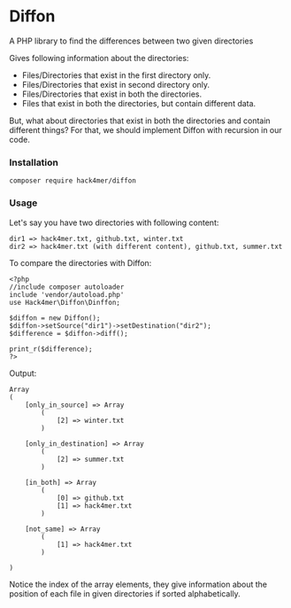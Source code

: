 # Diffon
A PHP library to find the differences between two given directories

Gives following information about the directories: 
- Files/Directories that exist in the first directory only.
- Files/Directories that exist in second directory only.
- Files/Directories that exist in both the directories.
- Files that exist in both the directories, but contain different data.

But, what about directories that exist in both the directories and contain different things?
For that, we should implement Diffon with recursion in our code.
### Installation
    composer require hack4mer/diffon

### Usage
Let's say you have two directories with following content:
    
    dir1 => hack4mer.txt, github.txt, winter.txt
    dir2 => hack4mer.txt (with different content), github.txt, summer.txt
    
To compare the directories with Diffon:
    
    <?php
    //include composer autoloader
    include 'vendor/autoload.php'
    use Hack4mer\Diffon\Dinffon;
    
    $diffon = new Diffon();
    $diffon->setSource("dir1")->setDestination("dir2");
    $difference = $diffon->diff();
    
    print_r($difference);
    ?>
    
Output:

    Array
    (
        [only_in_source] => Array
            (
                [2] => winter.txt
            )
    
        [only_in_destination] => Array
            (
                [2] => summer.txt
            )
    
        [in_both] => Array
            (
                [0] => github.txt
                [1] => hack4mer.txt
            )
    
        [not_same] => Array
            (
                [1] => hack4mer.txt
            )
    
    )
    
Notice the index of the array elements, they give information about the position of each file in given directories if sorted alphabetically.